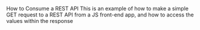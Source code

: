 How to Consume a REST API
    This is an example of how to make a simple GET request to a REST API from a JS front-end app, and how to access the values within the response
    
    